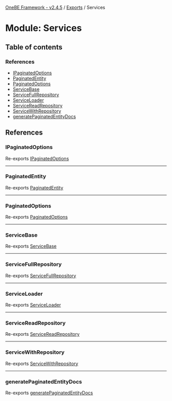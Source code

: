[OneBE Framework - v2.4.5](../README.md) / [Exports](../modules.md) / Services

# Module: Services

## Table of contents

### References

- [IPaginatedOptions](Services.md#ipaginatedoptions)
- [PaginatedEntity](Services.md#paginatedentity)
- [PaginatedOptions](Services.md#paginatedoptions)
- [ServiceBase](Services.md#servicebase)
- [ServiceFullRepository](Services.md#servicefullrepository)
- [ServiceLoader](Services.md#serviceloader)
- [ServiceReadRepository](Services.md#servicereadrepository)
- [ServiceWithRepository](Services.md#servicewithrepository)
- [generatePaginatedEntityDocs](Services.md#generatepaginatedentitydocs)

## References

### IPaginatedOptions

Re-exports [IPaginatedOptions](../interfaces/Services_PaginationDefinition.IPaginatedOptions.md)

___

### PaginatedEntity

Re-exports [PaginatedEntity](../classes/Services_PaginationDefinition.PaginatedEntity.md)

___

### PaginatedOptions

Re-exports [PaginatedOptions](../classes/Services_PaginationDefinition.PaginatedOptions.md)

___

### ServiceBase

Re-exports [ServiceBase](../classes/Services_ServiceBase.ServiceBase.md)

___

### ServiceFullRepository

Re-exports [ServiceFullRepository](../classes/Services_ServiceFullRepository.ServiceFullRepository.md)

___

### ServiceLoader

Re-exports [ServiceLoader](../classes/Services_ServiceLoader.ServiceLoader.md)

___

### ServiceReadRepository

Re-exports [ServiceReadRepository](../classes/Services_ServiceReadRepository.ServiceReadRepository.md)

___

### ServiceWithRepository

Re-exports [ServiceWithRepository](../classes/Services_ServiceWithRepository.ServiceWithRepository.md)

___

### generatePaginatedEntityDocs

Re-exports [generatePaginatedEntityDocs](Services_PaginationDefinition.md#generatepaginatedentitydocs)
